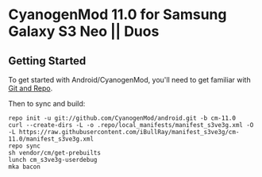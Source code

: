 CyanogenMod 11.0 for Samsung Galaxy S3 Neo || Duos
==================================================

Getting Started
---------------

To get started with Android/CyanogenMod, you'll need to get
familiar with [Git and Repo](http://source.android.com/source/using-repo.html).

Then to sync and build:

    repo init -u git://github.com/CyanogenMod/android.git -b cm-11.0
    curl --create-dirs -L -o .repo/local_manifests/manifest_s3ve3g.xml -O -L https://raw.githubusercontent.com/iBullRay/manifest_s3ve3g/cm-11.0/manifest_s3ve3g.xml
    repo sync
    sh vendor/cm/get-prebuilts
    lunch cm_s3ve3g-userdebug
    mka bacon